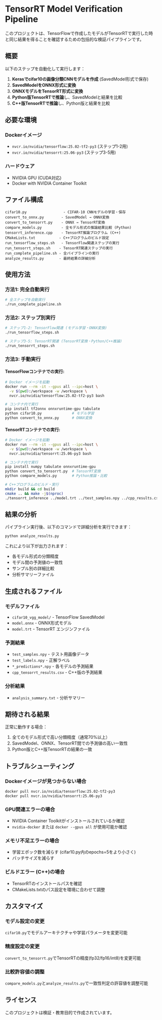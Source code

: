 # TensorRT Model Verification Pipeline

このプロジェクトは、TensorFlowで作成したモデルがTensorRTで実行した時と同じ結果を得ることを確認するための包括的な検証パイプラインです。

## 概要

以下のステップを自動化して実行します：

1. **Kerasでcifar10の画像分類CNNモデルを作成** (SavedModel形式で保存)
2. **SavedModelをONNX形式に変換**
3. **ONNXモデルをTensorRT形式に変換**
4. **Python版TensorRTで推論**し、SavedModelと結果を比較
5. **C++版TensorRTで推論**し、Python版と結果を比較

## 必要な環境

### Dockerイメージ
- `nvcr.io/nvidia/tensorflow:25.02-tf2-py3` (ステップ1-2用)
- `nvcr.io/nvidia/tensorrt:25.06-py3` (ステップ3-5用)

### ハードウェア
- NVIDIA GPU (CUDA対応)
- Docker with NVIDIA Container Toolkit

## ファイル構成

```
cifar10.py                 - CIFAR-10 CNNモデルの学習・保存
convert_to_onnx.py        - SavedModel → ONNX変換
convert_to_tensorrt.py    - ONNX → TensorRT変換
compare_models.py         - 全モデル形式の推論結果比較 (Python)
tensorrt_inference.cpp    - TensorRT推論プログラム (C++)
CMakeLists.txt           - C++プログラムのビルド設定
run_tensorflow_steps.sh   - TensorFlow関連ステップの実行
run_tensorrt_steps.sh    - TensorRT関連ステップの実行
run_complete_pipeline.sh - 全パイプラインの実行
analyze_results.py       - 最終結果の詳細分析
```

## 使用方法

### 方法1: 完全自動実行

```bash
# 全ステップを自動実行
./run_complete_pipeline.sh
```

### 方法2: ステップ別実行

```bash
# ステップ1-2: TensorFlow関連 (モデル学習・ONNX変換)
./run_tensorflow_steps.sh

# ステップ3-5: TensorRT関連 (TensorRT変換・Python/C++推論)
./run_tensorrt_steps.sh
```

### 方法3: 手動実行

#### TensorFlowコンテナでの実行:
```bash
# Docker イメージを起動
docker run --rm -it --gpus all --ipc=host \
  -v $(pwd):/workspace -w /workspace \
  nvcr.io/nvidia/tensorflow:25.02-tf2-py3 bash

# コンテナ内で実行
pip install tf2onnx onnxruntime-gpu tabulate
python cifar10.py              # モデル学習
python convert_to_onnx.py      # ONNX変換
```

#### TensorRTコンテナでの実行:
```bash
# Docker イメージを起動
docker run --rm -it --gpus all --ipc=host \
  -v $(pwd):/workspace -w /workspace \
  nvcr.io/nvidia/tensorrt:25.06-py3 bash

# コンテナ内で実行
pip install numpy tabulate onnxruntime-gpu
python convert_to_tensorrt.py  # TensorRT変換
python compare_models.py       # Python推論・比較

# C++プログラムのビルド・実行
mkdir build && cd build
cmake .. && make -j$(nproc)
./tensorrt_inference ../model.trt ../test_samples.npy ../cpp_results.csv
```

## 結果の分析

パイプライン実行後、以下のコマンドで詳細分析を実行できます：

```bash
python analyze_results.py
```

これにより以下が出力されます：
- 各モデル形式の分類精度
- モデル間の予測値の一致性
- サンプル別の詳細比較
- 分析サマリーファイル

## 生成されるファイル

### モデルファイル
- `cifar10_vgg_model/` - TensorFlow SavedModel
- `model.onnx` - ONNX形式モデル
- `model.trt` - TensorRT エンジンファイル

### 予測結果
- `test_samples.npy` - テスト用画像データ
- `test_labels.npy` - 正解ラベル
- `*_predictions*.npy` - 各モデルの予測結果
- `cpp_tensorrt_results.csv` - C++版の予測結果

### 分析結果
- `analysis_summary.txt` - 分析サマリー

## 期待される結果

正常に動作する場合：
1. 全てのモデル形式で高い分類精度（通常70%以上）
2. SavedModel、ONNX、TensorRT間での予測値の高い一致性
3. Python版とC++版TensorRTの結果の一致

## トラブルシューティング

### Dockerイメージが見つからない場合
```bash
docker pull nvcr.io/nvidia/tensorflow:25.02-tf2-py3
docker pull nvcr.io/nvidia/tensorrt:25.06-py3
```

### GPU関連エラーの場合
- NVIDIA Container Toolkitがインストールされているか確認
- `nvidia-docker` または `docker --gpus all` が使用可能か確認

### メモリ不足エラーの場合
- 学習エポック数を減らす (cifar10.py内のepochs=5をより小さく)
- バッチサイズを減らす

### ビルドエラー (C++)の場合
- TensorRTのインストールパスを確認
- CMakeLists.txtのパス設定を環境に合わせて調整

## カスタマイズ

### モデル設定の変更
`cifar10.py`でモデルアーキテクチャや学習パラメータを変更可能

### 精度設定の変更
`convert_to_tensorrt.py`でTensorRTの精度(fp32/fp16/int8)を変更可能

### 比較許容値の調整
`compare_models.py`と`analyze_results.py`で一致性判定の許容値を調整可能

## ライセンス

このプロジェクトは検証・教育目的で作成されています。